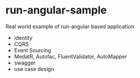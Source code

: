# run-angular-sample
Real world example of run-angular based application


* identity
* CQRS
* Event Sourcing
* MedatR, Autofac, FluentValidator, AutoMapper
* swagger
* use case design

